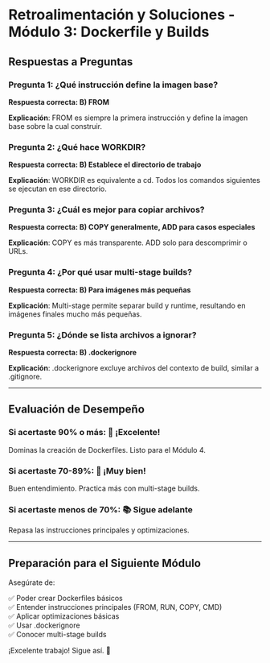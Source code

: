 # Retroalimentación y Soluciones - Módulo 3: Dockerfile y Builds

## Respuestas a Preguntas

### Pregunta 1: ¿Qué instrucción define la imagen base?
**Respuesta correcta: B) FROM**

**Explicación**: FROM es siempre la primera instrucción y define la imagen base sobre la cual construir.

### Pregunta 2: ¿Qué hace WORKDIR?
**Respuesta correcta: B) Establece el directorio de trabajo**

**Explicación**: WORKDIR es equivalente a cd. Todos los comandos siguientes se ejecutan en ese directorio.

### Pregunta 3: ¿Cuál es mejor para copiar archivos?
**Respuesta correcta: B) COPY generalmente, ADD para casos especiales**

**Explicación**: COPY es más transparente. ADD solo para descomprimir o URLs.

### Pregunta 4: ¿Por qué usar multi-stage builds?
**Respuesta correcta: B) Para imágenes más pequeñas**

**Explicación**: Multi-stage permite separar build y runtime, resultando en imágenes finales mucho más pequeñas.

### Pregunta 5: ¿Dónde se lista archivos a ignorar?
**Respuesta correcta: B) .dockerignore**

**Explicación**: .dockerignore excluye archivos del contexto de build, similar a .gitignore.

---

## Evaluación de Desempeño

### Si acertaste 90% o más: 🌟 ¡Excelente!
Dominas la creación de Dockerfiles. Listo para el Módulo 4.

### Si acertaste 70-89%: 💪 ¡Muy bien!
Buen entendimiento. Practica más con multi-stage builds.

### Si acertaste menos de 70%: 📚 Sigue adelante
Repasa las instrucciones principales y optimizaciones.

---

## Preparación para el Siguiente Módulo

Asegúrate de:

✅ Poder crear Dockerfiles básicos  
✅ Entender instrucciones principales (FROM, RUN, COPY, CMD)  
✅ Aplicar optimizaciones básicas  
✅ Usar .dockerignore  
✅ Conocer multi-stage builds  

¡Excelente trabajo! Sigue así. 🚀
